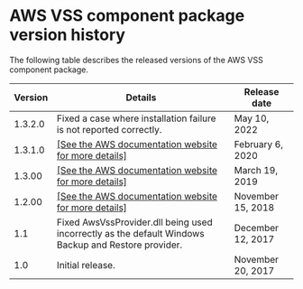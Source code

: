 # AWS VSS component package version history<a name="application-consistent-snapshots-details"></a>

The following table describes the released versions of the AWS VSS component package\.


| Version | Details | Release date | 
| --- | --- | --- | 
| 1\.3\.2\.0 |  Fixed a case where installation failure is not reported correctly\.  | May 10, 2022 | 
| 1\.3\.1\.0 |  [\[See the AWS documentation website for more details\]](http://docs.aws.amazon.com/AWSEC2/latest/WindowsGuide/application-consistent-snapshots-details.html)  | February 6, 2020 | 
| 1\.3\.00 |  [\[See the AWS documentation website for more details\]](http://docs.aws.amazon.com/AWSEC2/latest/WindowsGuide/application-consistent-snapshots-details.html)  | March 19, 2019 | 
| 1\.2\.00 |  [\[See the AWS documentation website for more details\]](http://docs.aws.amazon.com/AWSEC2/latest/WindowsGuide/application-consistent-snapshots-details.html)  | November 15, 2018 | 
| 1\.1 | Fixed AwsVssProvider\.dll being used incorrectly as the default Windows Backup and Restore provider\. | December 12, 2017 | 
| 1\.0 | Initial release\.  | November 20, 2017 | 